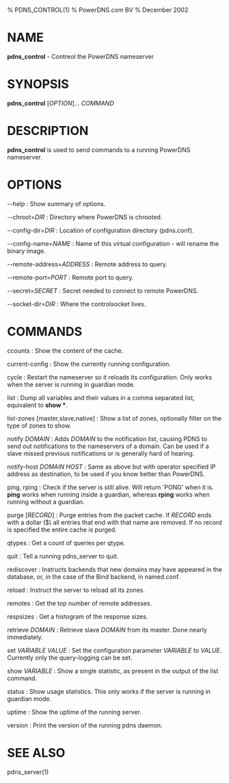 % PDNS_CONTROL(1)
% PowerDNS.com BV
% December 2002

# NAME
**pdns_control** - Contreol the PowerDNS nameserver

# SYNOPSIS
**pdns_control** [*OPTION*]... *COMMAND*

# DESCRIPTION
**pdns_control** is used to send commands to a running PowerDNS nameserver.

# OPTIONS
--help
:    Show summary of options.

--chroot=*DIR*
:    Directory where PowerDNS is chrooted.

--config-dir=*DIR*
:    Location of configuration directory (pdns.conf).

--config-name=*NAME*
:    Name of this virtual configuration - will rename the binary image.

--remote-address=*ADDRESS*
:    Remote address to query.

--remote-port=*PORT*
:    Remote port to query.

--secret=*SECRET*
:    Secret needed to connect to remote PowerDNS.

--socket-dir=*DIR*
:    Where the controlsocket lives.


# COMMANDS
ccounts
:    Show the content of the cache.

current-config
:    Show the currently running configuration.

cycle
:    Restart the nameserver so it reloads its configuration. Only works when the
     server is running in guardian mode.

list
:    Dump all variables and their values in a comma separated list, equivalent
     to **show \***.

list-zones [master,slave,native]
:    Show a list of zones, optionally filter on the type of zones to show.

notify *DOMAIN*
:    Adds *DOMAIN* to the notification list, causing PDNS to send out
     notifications to the nameservers of a domain. Can be used if a slave missed
     previous notifications or is generally hard of hearing.

notify-host *DOMAIN* *HOST*
:    Same as above but with operator specified IP address as destination, to be
     used if you know better than PowerDNS.

ping, rping
:    Check if the server is still alive. Will return 'PONG' when it is.
     **ping** works when running inside a guardian, whereas **rping** works when
     running without a guardian.

purge [*RECORD*]
:    Purge entries from the packet cache. If *RECORD* ends with a dollar ($)
     all entries that end with that name are removed. If no record is specified
     the entire cache is purged.

qtypes
:    Get a count of queries per qtype.

quit
:    Tell a running pdns_server to quit.

rediscover
:    Instructs backends that new domains may have appeared in the database, or,
     in the case of the Bind backend, in named.conf.

reload
:    Instruct the server to reload all its zones.

remotes
:    Get the top number of remote addresses.

respsizes
:    Get a histogram of the response sizes.

retrieve *DOMAIN*
:    Retrieve slave *DOMAIN* from its master. Done nearly immediately.

set *VARIABLE* *VALUE*
:    Set the configuration parameter *VARIABLE* to *VALUE*. Currently only the
     query-logging can be set.

show *VARIABLE*
:    Show a single statistic, as present in the output of the list command.

status
:    Show usage statistics. This only works if the server is running in guardian
     mode.

uptime
:    Show the uptime of the running server.

version
:    Print the version of the running pdns daemon.

# SEE ALSO
pdns_server(1)
